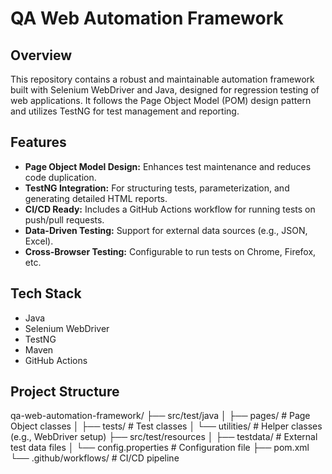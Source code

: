 # QA Web Automation Framework

## Overview
This repository contains a robust and maintainable automation framework built with Selenium WebDriver and Java, designed for regression testing of web applications. It follows the Page Object Model (POM) design pattern and utilizes TestNG for test management and reporting.

## Features
- **Page Object Model Design:** Enhances test maintenance and reduces code duplication.
- **TestNG Integration:** For structuring tests, parameterization, and generating detailed HTML reports.
- **CI/CD Ready:** Includes a GitHub Actions workflow for running tests on push/pull requests.
- **Data-Driven Testing:** Support for external data sources (e.g., JSON, Excel).
- **Cross-Browser Testing:** Configurable to run tests on Chrome, Firefox, etc.

## Tech Stack
- Java
- Selenium WebDriver
- TestNG
- Maven
- GitHub Actions

## Project Structure

qa-web-automation-framework/
├── src/test/java
│ ├── pages/ # Page Object classes
│ ├── tests/ # Test classes
│ └── utilities/ # Helper classes (e.g., WebDriver setup)
├── src/test/resources
│ ├── testdata/ # External test data files
│ └── config.properties # Configuration file
├── pom.xml
└── .github/workflows/ # CI/CD pipeline
